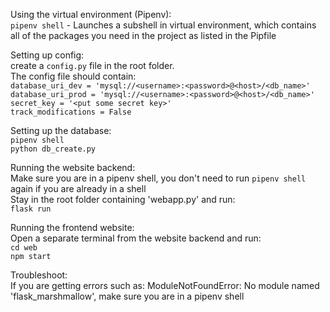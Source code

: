Using the virtual environment (Pipenv):\
`pipenv shell` - Launches a subshell in virtual environment, which contains all of the packages you need in the project as listed in the Pipfile

Setting up config:\
create a `config.py` file in the root folder.\
The config file should contain:\
`database_uri_dev = 'mysql://<username>:<password>@<host>/<db_name>'`\
`database_uri_prod = 'mysql://<username>:<password>@<host>/<db_name>'`\
`secret_key = '<put some secret key>'`\
`track_modifications = False`

Setting up the database:\
`pipenv shell` \
`python db_create.py` 

Running the website backend:\
Make sure you are in a pipenv shell, you don't need to run `pipenv shell` again if you are already in a shell\
Stay in the root folder containing 'webapp.py' and run:\
`flask run`

Running the frontend website:\
Open a separate terminal from the website backend and run:\
`cd web`\
`npm start`

Troubleshoot:\
If you are getting errors such as:
ModuleNotFoundError: No module named 'flask_marshmallow', make sure you are in a pipenv shell 